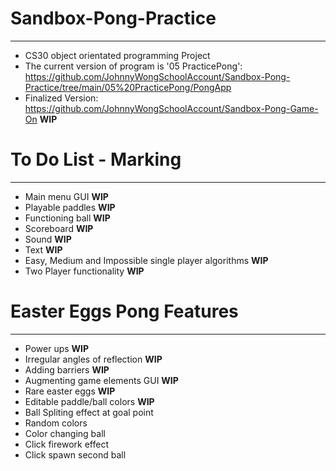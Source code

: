 # Sandbox-Pong-Practice
---
 - CS30 object orientated programming Project
 - The current version of program is '05 PracticePong': https://github.com/JohnnyWongSchoolAccount/Sandbox-Pong-Practice/tree/main/05%20PracticePong/PongApp
 - Finalized Version: https://github.com/JohnnyWongSchoolAccount/Sandbox-Pong-Game-On **WIP**

# To Do List - Marking
---
 - Main menu GUI **WIP**
 - Playable paddles **WIP**
 - Functioning ball **WIP**
 - Scoreboard **WIP**
 - Sound **WIP**
 - Text **WIP**
 - Easy, Medium and Impossible single player algorithms **WIP**
 - Two Player functionality **WIP**
# Easter Eggs Pong Features
 ---
 - Power ups **WIP**
 - Irregular angles of reflection **WIP**
 - Adding barriers **WIP**
 - Augmenting game elements GUI **WIP**
 - Rare easter eggs **WIP**
 - Editable paddle/ball colors **WIP**
 - Ball Spliting effect at goal point
 - Random colors
 - Color changing ball
 - Click firework effect
 - Click spawn second ball
